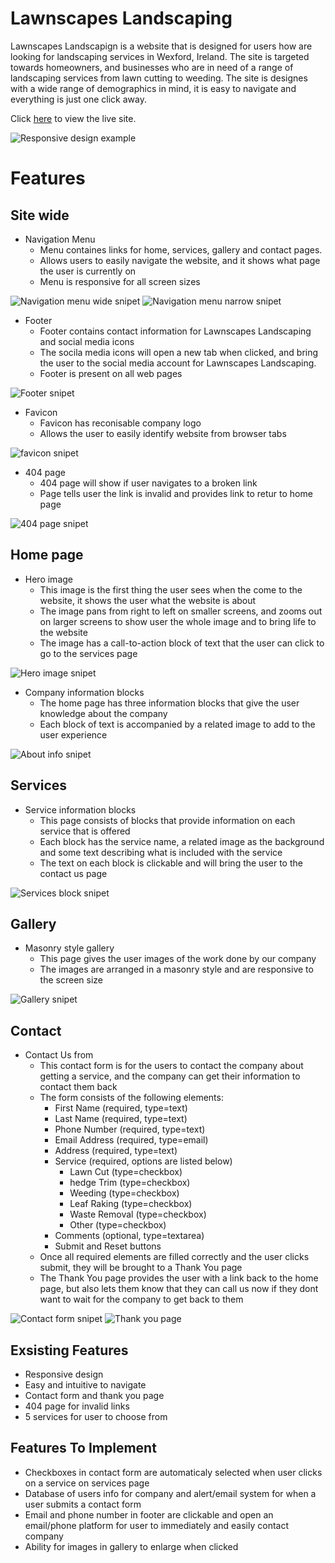 # Lawnscapes Landscaping

Lawnscapes Landscapign is a website that is designed for users how are looking for landscaping services in Wexford, Ireland. The site is targeted towards homeowners, and businesses who are in need of a range of landscaping services from lawn cutting to weeding. The site is designes with a wide range of demographics in mind, it is easy to navigate and everything is just one click away.

Click [here](https://kristfur.github.io/lawnscapes-landscaping/) to view the live site.

![Responsive design example](docs/read-me-images/responsive-website.JPG)

# Features
## Site wide
- Navigation Menu
    - Menu containes links for home, services, gallery and contact pages.
    - Allows users to easily navigate the website, and it shows what page the user is currently on
    - Menu is responsive for all screen sizes

![Navigation menu wide snipet](docs/read-me-images/nav-menu-wide.JPG)
![Navigation menu narrow snipet](docs/read-me-images/nav-menu-narrow.JPG)

- Footer
    - Footer contains contact information for Lawnscapes Landscaping and social media icons
    - The socila media icons will open a new tab when clicked, and bring the user to the social media account for Lawnscapes Landscaping.
    - Footer is present on all web pages

![Footer snipet](docs/read-me-images/footer.JPG)

- Favicon
    - Favicon has reconisable company logo
    - Allows the user to easily identify website from browser tabs

![favicon snipet](docs/read-me-images/favicon.JPG)

- 404 page
    - 404 page will show if user navigates to a broken link
    - Page tells user the link is invalid and provides link to retur to home page

![404 page snipet](docs/read-me-images/404-oops.JPG)


## Home page
 - Hero image
    - This image is the first thing the user sees when the come to the website, it shows the user what the website is about
    - The image pans from right to left on smaller screens, and zooms out on larger screens to show user the whole image and to bring life to the website
    - The image has a call-to-action block of text that the user can click to go to the services page

![Hero image snipet](docs/read-me-images/hero-snip.JPG)

- Company information blocks
    - The home page has three information blocks that give the user knowledge about the company
    - Each block of text is accompanied by a related image to add to the user experience

![About info snipet](docs/read-me-images/about-me-snip.JPG)

## Services
- Service information blocks
    - This page consists of blocks that provide information on each service that is offered
    - Each block has the service name, a related image as the background and some text describing what is included with the service
    - The text on each block is clickable and will bring the user to the contact us page

![Services block snipet](docs/read-me-images/services-block.JPG)

## Gallery
- Masonry style gallery
    - This page gives the user images of the work done by our company
    - The images are arranged in a masonry style and are responsive to the screen size

![Gallery snipet](docs/read-me-images/gallery-snip.JPG)

## Contact
- Contact Us from
    - This contact form is for the users to contact the company about getting a service, and the company can get their information to contact them back
    - The form consists of the following elements:
        - First Name (required, type=text)
        - Last Name (required, type=text)
        - Phone Number (required, type=text)
        - Email Address (required, type=email)
        - Address (required, type=text)
        - Service (required, options are listed below)
            - Lawn Cut (type=checkbox)
            - hedge Trim (type=checkbox)
            - Weeding (type=checkbox)
            - Leaf Raking (type=checkbox)
            - Waste Removal (type=checkbox)
            - Other (type=checkbox)
        - Comments (optional, type=textarea)
        - Submit and Reset buttons
    - Once all required elements are filled correctly and the user clicks submit, they will be brought to a Thank You page
    - The Thank You page provides the user with a link back to the home page, but also lets them know that they can call us now if they dont want to wait for the company to get back to them

![Contact form snipet](docs/read-me-images/contact-form.JPG)
![Thank you page](docs/read-me-images/thank-you.JPG)

## Exsisting Features
- Responsive design
- Easy and intuitive to navigate
- Contact form and thank you page
- 404 page for invalid links
- 5 services for user to choose from

## Features To Implement
- Checkboxes in contact form are automaticaly selected when user clicks on a service on services page
- Database of users info for company and alert/email system for when a user submits a contact form
- Email and phone number in footer are clickable and open an email/phone platform for user to immediately and easily contact company
- Ability for images in gallery to enlarge when clicked